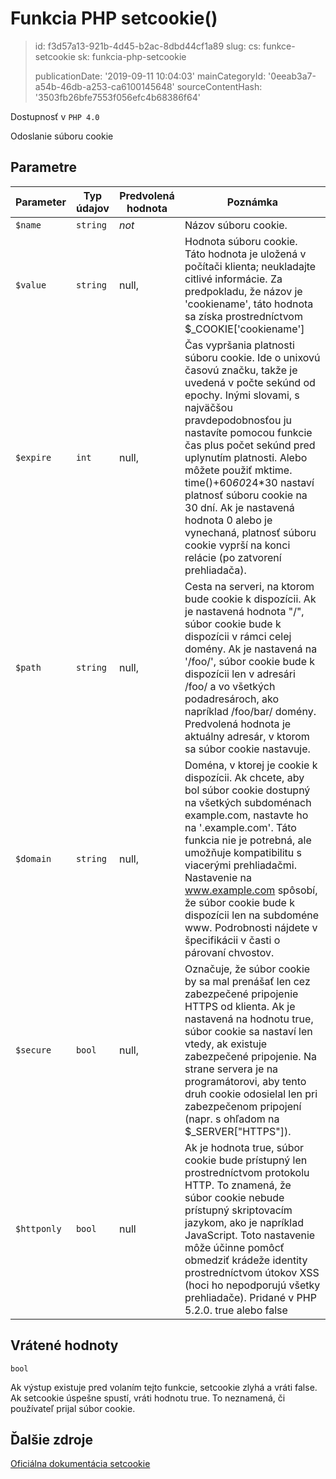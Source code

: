 Funkcia PHP setcookie()
=======================

> id: f3d57a13-921b-4d45-b2ac-8dbd44cf1a89
> slug:
> 	cs: funkce-setcookie
> 	sk: funkcia-php-setcookie
> 
> publicationDate: '2019-09-11 10:04:03'
> mainCategoryId: '0eeab3a7-a54b-46db-a253-ca6100145648'
> sourceContentHash: '3503fb26bfe7553f056efc4b68386f64'

Dostupnosť v `PHP 4.0`

Odoslanie súboru cookie


Parametre
--------------

| Parameter | Typ údajov | Predvolená hodnota | Poznámka |
|-----|-----|-----|-----|
| `$name` | `string` | *not* | Názov súboru cookie. |
| `$value` | `string` | null, | Hodnota súboru cookie. Táto hodnota je uložená v počítači klienta; neukladajte citlivé informácie. Za predpokladu, že názov je 'cookiename', táto hodnota sa získa prostredníctvom $_COOKIE['cookiename'] |
| `$expire` | `int` | null, | Čas vypršania platnosti súboru cookie. Ide o unixovú časovú značku, takže je uvedená v počte sekúnd od epochy. Inými slovami, s najväčšou pravdepodobnosťou ju nastavíte pomocou funkcie čas plus počet sekúnd pred uplynutím platnosti. Alebo môžete použiť mktime. time()+60*60*24*30 nastaví platnosť súboru cookie na 30 dní. Ak je nastavená hodnota 0 alebo je vynechaná, platnosť súboru cookie vyprší na konci relácie (po zatvorení prehliadača).
| `$path` | `string` | null, | Cesta na serveri, na ktorom bude cookie k dispozícii. Ak je nastavená hodnota "/", súbor cookie bude k dispozícii v rámci celej domény. Ak je nastavená na '/foo/', súbor cookie bude k dispozícii len v adresári /foo/ a vo všetkých podadresároch, ako napríklad /foo/bar/ domény. Predvolená hodnota je aktuálny adresár, v ktorom sa súbor cookie nastavuje. |
| `$domain` | `string` | null, | Doména, v ktorej je cookie k dispozícii. Ak chcete, aby bol súbor cookie dostupný na všetkých subdoménach example.com, nastavte ho na '.example.com'. Táto funkcia nie je potrebná, ale umožňuje kompatibilitu s viacerými prehliadačmi. Nastavenie na www.example.com spôsobí, že súbor cookie bude k dispozícii len na subdoméne www. Podrobnosti nájdete v špecifikácii v časti o párovaní chvostov.
| `$secure` | `bool` | null, | Označuje, že súbor cookie by sa mal prenášať len cez zabezpečené pripojenie HTTPS od klienta. Ak je nastavená na hodnotu true, súbor cookie sa nastaví len vtedy, ak existuje zabezpečené pripojenie. Na strane servera je na programátorovi, aby tento druh cookie odosielal len pri zabezpečenom pripojení (napr. s ohľadom na $_SERVER["HTTPS"]).
| `$httponly` | `bool` | null | Ak je hodnota true, súbor cookie bude prístupný len prostredníctvom protokolu HTTP. To znamená, že súbor cookie nebude prístupný skriptovacím jazykom, ako je napríklad JavaScript. Toto nastavenie môže účinne pomôcť obmedziť krádeže identity prostredníctvom útokov XSS (hoci ho nepodporujú všetky prehliadače). Pridané v PHP 5.2.0. true alebo false |


Vrátené hodnoty
----------------

`bool`

Ak výstup existuje pred volaním tejto funkcie,
setcookie zlyhá a vráti false. Ak
setcookie úspešne spustí, vráti hodnotu true.
To neznamená, či používateľ prijal súbor cookie.

Ďalšie zdroje
------------

[Oficiálna dokumentácia setcookie](https://www.php.net/manual/en/function.setcookie.php)
